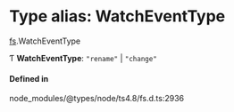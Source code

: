 # Type alias: WatchEventType

[fs](../modules/fs.md).WatchEventType

Ƭ **WatchEventType**: ``"rename"`` \| ``"change"``

#### Defined in

node_modules/@types/node/ts4.8/fs.d.ts:2936
